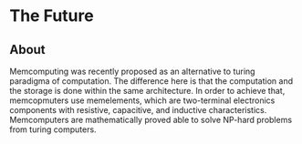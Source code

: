 # The Future

## About

Memcomputing was recently proposed as an alternative to turing paradigma of computation. The difference here is that the computation and the storage is done within the same architecture. In order to achieve that, memcopmuters use memelements, which are two-terminal electronics components with resistive, capacitive, and inductive characteristics. Memcomputers are mathematically proved able to solve NP-hard problems from turing computers.